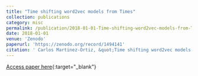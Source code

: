 ```yaml
---
title: "Time shifting word2vec models from Times"
collection: publications
category: misc
permalink: /publication/2018-01-01-Time-shifting-word2vec-models-from-Times
date: 2018-01-01
venue: 'Zenodo'
paperurl: 'https://zenodo.org/record/1494141'
citation: ' Carlos Martinez-Ortiz, &quot;Time shifting word2vec models from Times.&quot; Zenodo, 2018.'
---
```

[Access paper here](https://zenodo.org/record/1494141){:target="_blank"}

